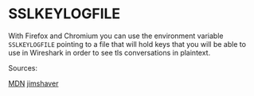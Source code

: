 # SSLKEYLOGFILE

With Firefox and Chromium you can use the environment variable `SSLKEYLOGFILE` pointing to a file
that will hold keys that you will be able to use in Wireshark in order to see
tls conversations in plaintext.

Sources:

[MDN](https://developer.mozilla.org/en-US/docs/Mozilla/Projects/NSS/Key_Log_Format)
[jimshaver](https://jimshaver.net/2015/02/11/decrypting-tls-browser-traffic-with-wireshark-the-easy-way/)
